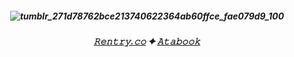 <h5 align="center"

  ![tumblr_271d78762bce213740622364ab60ffce_fae079d9_100](https://images-wixmp-ed30a86b8c4ca887773594c2.wixmp.com/f/e96b120d-e9a1-4c76-a4fe-2637f3e4bf67/d9iu0ql-968aa346-688c-4e34-82f3-453450b8ba83.gif?token=eyJ0eXAiOiJKV1QiLCJhbGciOiJIUzI1NiJ9.eyJzdWIiOiJ1cm46YXBwOjdlMGQxODg5ODIyNjQzNzNhNWYwZDQxNWVhMGQyNmUwIiwiaXNzIjoidXJuOmFwcDo3ZTBkMTg4OTgyMjY0MzczYTVmMGQ0MTVlYTBkMjZlMCIsIm9iaiI6W1t7InBhdGgiOiJcL2ZcL2U5NmIxMjBkLWU5YTEtNGM3Ni1hNGZlLTI2MzdmM2U0YmY2N1wvZDlpdTBxbC05NjhhYTM0Ni02ODhjLTRlMzQtODJmMy00NTM0NTBiOGJhODMuZ2lmIn1dXSwiYXVkIjpbInVybjpzZXJ2aWNlOmZpbGUuZG93bmxvYWQiXX0.DAqqgF3EX9P9WVCLyE2mBvqaqVMLOU7lr04ICmwiP5I)





<h5 align="center"

  
<h5 align="center"> 

[𝚁𝚎𝚗𝚝𝚛𝚢.𝚌𝚘](https://rentry.co/Shadzzz) ✦ [𝙰𝚝𝚊𝚋𝚘𝚘𝚔](https://sansyy.atabook.org/)
